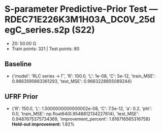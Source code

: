 # S-parameter Predictive-Prior Test — RDEC71E226K3M1H03A_DC0V_25degC_series.s2p (S22)
- Z0: 50.00 Ω
- Train points: 321  |  Test points: 80

## Baseline
- {'model': 'RLC series -> Γ', 'R': 100.0, 'L': 1e-08, 'C': 5e-12, 'train_MSE': 0.9663595663361293, 'test_MSE': 0.9663228855089244}

## UFRF Prior
- {'R': 150.0, 'L': 1.5000000000000002e-08, 'C': 7.5e-12, 'a': 0.2, 'phi': 0.0, 'train_MSE': np.float64(0.9548812134227614), 'test_MSE': 0.9487675375734369, 'improvement_percent': 1.816716565316758}
**Held-out improvement:** 1.82%
